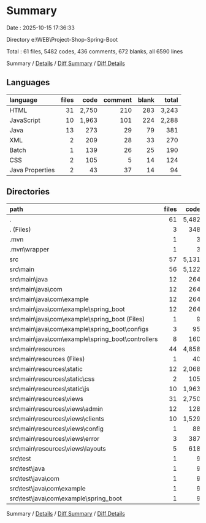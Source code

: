 # Summary

Date : 2025-10-15 17:36:33

Directory e:\\WEB\\Project-Shop-Spring-Boot

Total : 61 files,  5482 codes, 436 comments, 672 blanks, all 6590 lines

Summary / [Details](details.md) / [Diff Summary](diff.md) / [Diff Details](diff-details.md)

## Languages
| language | files | code | comment | blank | total |
| :--- | ---: | ---: | ---: | ---: | ---: |
| HTML | 31 | 2,750 | 210 | 283 | 3,243 |
| JavaScript | 10 | 1,963 | 101 | 224 | 2,288 |
| Java | 13 | 273 | 29 | 79 | 381 |
| XML | 2 | 209 | 28 | 33 | 270 |
| Batch | 1 | 139 | 26 | 25 | 190 |
| CSS | 2 | 105 | 5 | 14 | 124 |
| Java Properties | 2 | 43 | 37 | 14 | 94 |

## Directories
| path | files | code | comment | blank | total |
| :--- | ---: | ---: | ---: | ---: | ---: |
| . | 61 | 5,482 | 436 | 672 | 6,590 |
| . (Files) | 3 | 348 | 54 | 58 | 460 |
| .mvn | 1 | 3 | 0 | 1 | 4 |
| .mvn\\wrapper | 1 | 3 | 0 | 1 | 4 |
| src | 57 | 5,131 | 382 | 613 | 6,126 |
| src\\main | 56 | 5,122 | 382 | 608 | 6,112 |
| src\\main\\java | 12 | 264 | 29 | 74 | 367 |
| src\\main\\java\\com | 12 | 264 | 29 | 74 | 367 |
| src\\main\\java\\com\\example | 12 | 264 | 29 | 74 | 367 |
| src\\main\\java\\com\\example\\spring_boot | 12 | 264 | 29 | 74 | 367 |
| src\\main\\java\\com\\example\\spring_boot (Files) | 1 | 9 | 0 | 5 | 14 |
| src\\main\\java\\com\\example\\spring_boot\\configs | 3 | 95 | 11 | 20 | 126 |
| src\\main\\java\\com\\example\\spring_boot\\controllers | 8 | 160 | 18 | 49 | 227 |
| src\\main\\resources | 44 | 4,858 | 353 | 534 | 5,745 |
| src\\main\\resources (Files) | 1 | 40 | 37 | 13 | 90 |
| src\\main\\resources\\static | 12 | 2,068 | 106 | 238 | 2,412 |
| src\\main\\resources\\static\\css | 2 | 105 | 5 | 14 | 124 |
| src\\main\\resources\\static\\js | 10 | 1,963 | 101 | 224 | 2,288 |
| src\\main\\resources\\views | 31 | 2,750 | 210 | 283 | 3,243 |
| src\\main\\resources\\views\\admin | 12 | 128 | 2 | 39 | 169 |
| src\\main\\resources\\views\\clients | 10 | 1,529 | 125 | 136 | 1,790 |
| src\\main\\resources\\views\\config | 1 | 88 | 13 | 10 | 111 |
| src\\main\\resources\\views\\error | 3 | 387 | 25 | 29 | 441 |
| src\\main\\resources\\views\\layouts | 5 | 618 | 45 | 69 | 732 |
| src\\test | 1 | 9 | 0 | 5 | 14 |
| src\\test\\java | 1 | 9 | 0 | 5 | 14 |
| src\\test\\java\\com | 1 | 9 | 0 | 5 | 14 |
| src\\test\\java\\com\\example | 1 | 9 | 0 | 5 | 14 |
| src\\test\\java\\com\\example\\spring_boot | 1 | 9 | 0 | 5 | 14 |

Summary / [Details](details.md) / [Diff Summary](diff.md) / [Diff Details](diff-details.md)
